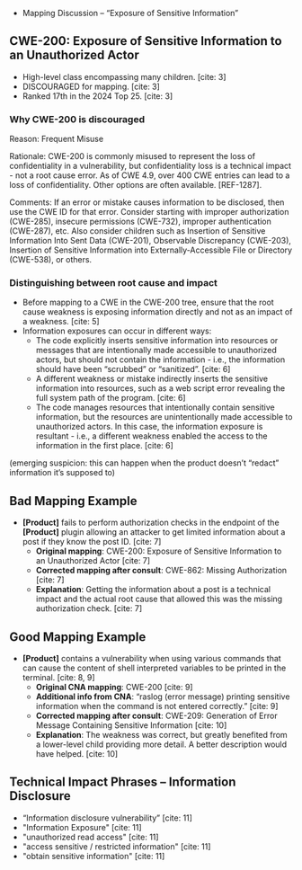 
* Mapping Discussion – “Exposure of Sensitive Information” 


## CWE-200: Exposure of Sensitive Information to an Unauthorized Actor 

* High-level class encompassing many children. [cite: 3]
* DISCOURAGED for mapping. [cite: 3]
* Ranked 17th in the 2024 Top 25. [cite: 3]

### Why CWE-200 is discouraged 


Reason: Frequent Misuse

Rationale:
CWE-200 is commonly misused to represent the loss of confidentiality in a vulnerability, but confidentiality loss is a technical impact - not a root cause error. As of CWE 4.9, over 400 CWE entries can lead to a loss of confidentiality. Other options are often available. [REF-1287].

Comments:
If an error or mistake causes information to be disclosed, then use the CWE ID for that error. Consider starting with improper authorization (CWE-285), insecure permissions (CWE-732), improper authentication (CWE-287), etc. Also consider children such as Insertion of Sensitive Information Into Sent Data (CWE-201), Observable Discrepancy (CWE-203), Insertion of Sensitive Information into Externally-Accessible File or Directory (CWE-538), or others.




### Distinguishing between root cause and impact 
* Before mapping to a CWE in the CWE-200 tree, ensure that the root cause weakness is exposing information directly and not as an impact of a weakness. [cite: 5]
* Information exposures can occur in different ways: 
    * The code explicitly inserts sensitive information into resources or messages that are intentionally made accessible to unauthorized actors, but should not contain the information - i.e., the information should have been “scrubbed” or “sanitized”. [cite: 6]
    * A different weakness or mistake indirectly inserts the sensitive information into resources, such as a web script error revealing the full system path of the program. [cite: 6]
    * The code manages resources that intentionally contain sensitive information, but the resources are unintentionally made accessible to unauthorized actors. In this case, the information exposure is resultant - i.e., a different weakness enabled the access to the information in the first place. [cite: 6]

(emerging suspicion: this can happen when the product doesn’t “redact” information it’s supposed to)


## Bad Mapping Example 
* **[Product]** fails to perform authorization checks in the endpoint of the **[Product]** plugin allowing an attacker to get limited information about a post if they know the post ID. [cite: 7]
    * **Original mapping**: CWE-200: Exposure of Sensitive Information to an Unauthorized Actor [cite: 7]
    * **Corrected mapping after consult**: CWE-862: Missing Authorization [cite: 7]
    * **Explanation**: Getting the information about a post is a technical impact and the actual root cause that allowed this was the missing authorization check. [cite: 7]



## Good Mapping Example 
* **[Product]** contains a vulnerability when using various commands that can cause the content of shell interpreted variables to be printed in the terminal. [cite: 8, 9]
    * **Original CNA mapping**: CWE-200 [cite: 9]
    * **Additional info from CNA**: “raslog (error message) printing sensitive information when the command is not entered correctly.” [cite: 9]
    * **Corrected mapping after consult**: CWE-209: Generation of Error Message Containing Sensitive Information [cite: 10]
    * **Explanation**: The weakness was correct, but greatly benefited from a lower-level child providing more detail. A better description would have helped. [cite: 10]



## Technical Impact Phrases – Information Disclosure 
* “Information disclosure vulnerability” [cite: 11]
* "Information Exposure" [cite: 11]
* "unauthorized read access" [cite: 11]
* "access sensitive / restricted information" [cite: 11]
* "obtain sensitive information" [cite: 11]





